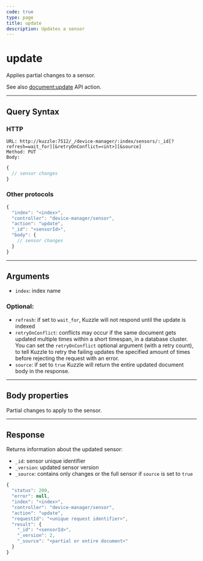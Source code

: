 ```yaml
---
code: true
type: page
title: update
description: Updates a sensor
---
```


# update

Applies partial changes to a sensor. 

See also [document:update](/core/2/api/controllers/document/update) API action.

---

## Query Syntax

### HTTP

```http
URL: http://kuzzle:7512/_/device-manager/:index/sensors/:_id[?refresh=wait_for][&retryOnConflict=<int>][&source]
Method: PUT
Body:
```

```js
{
  // sensor changes
}
```

### Other protocols

```js
{
  "index": "<index>",
  "controller": "device-manager/sensor",
  "action": "update",
  "_id": "<sensorId>",
  "body": {
    // sensor changes
  }
}
```

---

## Arguments

- `index`: index name

### Optional:

- `refresh`: if set to `wait_for`, Kuzzle will not respond until the update is indexed
- `retryOnConflict`: conflicts may occur if the same document gets updated multiple times within a short timespan, in a database cluster. You can set the `retryOnConflict` optional argument (with a retry count), to tell Kuzzle to retry the failing updates the specified amount of times before rejecting the request with an error.
- `source`: if set to `true` Kuzzle will return the entire updated document body in the response.

---

## Body properties

Partial changes to apply to the sensor.

---

## Response

Returns information about the updated sensor:

- `_id`: sensor unique identifier
- `_version`: updated sensor version
- `_source`: contains only changes or the full sensor if `source` is set to `true`

```js
{
  "status": 200,
  "error": null,
  "index": "<index>",
  "controller": "device-manager/sensor",
  "action": "update",
  "requestId": "<unique request identifier>",
  "result": {
    "_id": "<sensorId>",
    "_version": 2,
    "_source": "<partial or entire document>"
  }
}
```
